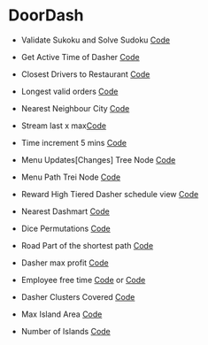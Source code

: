 # DoorDash

- Validate Sukoku and Solve Sudoku [Code](https://github.com/AnudeepBalla10/DoorDash/blob/main/CodingChallenges/Suduko.md)

- Get Active Time of Dasher [Code](https://github.com/AnudeepBalla10/DoorDash/blob/main/CodingChallenges/Get%20Active%20Time.md)

- Closest Drivers to Restaurant [Code](https://github.com/AnudeepBalla10/DoorDash/blob/main/CodingChallenges/Closest%20Drivers%20to%20Restaurant.md)

- Longest valid orders [Code](https://github.com/AnudeepBalla10/DoorDash/blob/main/CodingChallenges/ValidOrders.md)

- Nearest Neighbour City [Code](https://github.com/AnudeepBalla10/DoorDash/blob/main/CodingChallenges/Nearest%20Neighbour%20City.md)

- Stream last x max[Code](https://github.com/AnudeepBalla10/DoorDash/blob/main/CodingChallenges/Stream%20last%20x%20max.md)
  
- Time increment 5 mins [Code](https://github.com/AnudeepBalla10/DoorDash/blob/main/CodingChallenges/Time%20Range%205min.md)

- Menu Updates[Changes] Tree Node [Code](https://github.com/AnudeepBalla10/DoorDash/blob/main/CodingChallenges/menus%20Updated%20Tree.md)

- Menu Path Trei Node [Code](https://github.com/AnudeepBalla10/DoorDash/blob/main/CodingChallenges/Doordash%20Restaurant%20Menus.md)

- Reward High Tiered Dasher schedule view [Code](https://github.com/AnudeepBalla10/DoorDash/blob/main/CodingChallenges/deliveries%20Dasher%20scheduled.md)

- Nearest Dashmart [Code](https://github.com/AnudeepBalla10/DoorDash/blob/main/CodingChallenges/ADashMart.md)

- Dice Permutations [Code](https://github.com/AnudeepBalla10/DoorDash/blob/main/CodingChallenges/DicePermutations.md)

- Road Part of the shortest path [Code](https://github.com/AnudeepBalla10/DoorDash/blob/main/CodingChallenges/shortest%20path%20Nodes.md)

- Dasher max profit [Code](https://github.com/AnudeepBalla10/DoorDash/blob/main/CodingChallenges/Dasher%20max%20profit.md)

- Employee free time [Code](https://leetcode.com/problems/employee-free-time/) or [Code](https://github.com/AnudeepBalla10/DoorDash/blob/main/CodingChallenges/FreeTimeFinder.md)

- Dasher Clusters Covered [Code](https://github.com/AnudeepBalla10/DoorDash/blob/main/CodingChallenges/Clusters%20Covered.md)

- Max Island Area [Code](https://leetcode.com/problems/max-area-of-island/)

- Number of Islands [Code](https://leetcode.com/problems/number-of-islands/)
